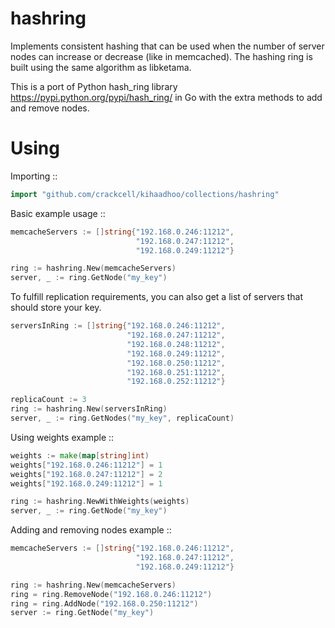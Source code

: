 hashring
============================

Implements consistent hashing that can be used when
the number of server nodes can increase or decrease (like in memcached).
The hashing ring is built using the same algorithm as libketama.

This is a port of Python hash_ring library <https://pypi.python.org/pypi/hash_ring/>
in Go with the extra methods to add and remove nodes.


Using
============================

Importing ::

```go
import "github.com/crackcell/kihaadhoo/collections/hashring"
```

Basic example usage ::

```go
memcacheServers := []string{"192.168.0.246:11212",
                            "192.168.0.247:11212",
                            "192.168.0.249:11212"}

ring := hashring.New(memcacheServers)
server, _ := ring.GetNode("my_key")
```

To fulfill replication requirements, you can also get a list of servers that should store your key.
```go
serversInRing := []string{"192.168.0.246:11212",
                          "192.168.0.247:11212",
                          "192.168.0.248:11212",
                          "192.168.0.249:11212",
                          "192.168.0.250:11212",
                          "192.168.0.251:11212",
                          "192.168.0.252:11212"}

replicaCount := 3
ring := hashring.New(serversInRing)
server, _ := ring.GetNodes("my_key", replicaCount)
```

Using weights example ::

```go
weights := make(map[string]int)
weights["192.168.0.246:11212"] = 1
weights["192.168.0.247:11212"] = 2
weights["192.168.0.249:11212"] = 1

ring := hashring.NewWithWeights(weights)
server, _ := ring.GetNode("my_key")
```

Adding and removing nodes example ::

```go
memcacheServers := []string{"192.168.0.246:11212",
                            "192.168.0.247:11212",
                            "192.168.0.249:11212"}

ring := hashring.New(memcacheServers)
ring = ring.RemoveNode("192.168.0.246:11212")
ring = ring.AddNode("192.168.0.250:11212")
server := ring.GetNode("my_key")
```
